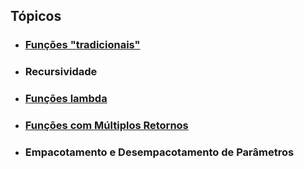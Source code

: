 

## Tópicos

* ### [Funções "tradicionais"](./funcoes.ipynb)

* ### Recursividade

* ### [Funções lambda](./funcoes-lambda.ipynb)

* ### [Funções com Múltiplos Retornos](./funcoes-com-multiplos-retornos.ipynb)

* ### Empacotamento e Desempacotamento de Parâmetros

<br>
